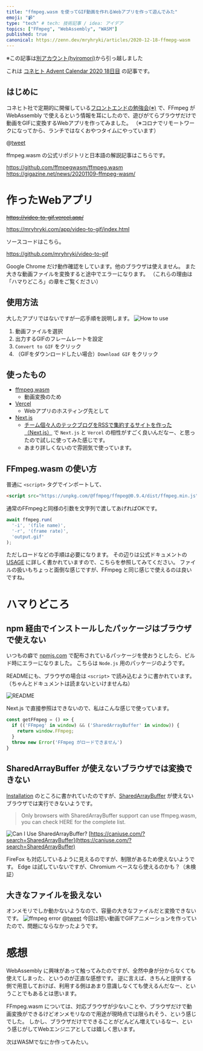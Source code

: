 ```yaml
---
title: "ffmpeg.wasm を使ってGIF動画を作れるWebアプリを作って遊んでみた"
emoji: "📹"
type: "tech" # tech: 技術記事 / idea: アイデア
topics: ["FFmpeg", "WebAssembly", "WASM"]
published: true
canonical: https://zenn.dev/mryhryki/articles/2020-12-18-ffmepg-wasm
---
```


※この記事は[別アカウント(hyiromori)](https://zenn.dev/hyiromori/articles/ca4bbf1f67ae04652398)から引っ越しました

これは [コネヒト Advent Calendar 2020 18日目](https://qiita.com/advent-calendar/2020/connehito) の記事です。

## はじめに

コネヒト社で定期的に開催している[フロントエンドの勉強会(※)](https://www.wantedly.com/companies/connehito/post_articles/211397) で、FFmpeg が WebAssembly で使えるという情報を耳にしたので、遊びがてらブラウザだけで動画をGIFに変換するWebアプリを作ってみました。 
（※コロナでリモートワークになってから、ランチではなくおやつタイムにやっています）

@[tweet](https://twitter.com/mryhryki/status/1328251958788976641)

ffmpeg.wasm の公式リポジトリと日本語の解説記事はこちらです。

https://github.com/ffmpegwasm/ffmpeg.wasm
https://gigazine.net/news/20201109-ffmpeg-wasm/


# 作ったWebアプリ

~~https://video-to-gif.vercel.app/~~

https://mryhryki.com/app/video-to-gif/index.html

ソースコードはこちら。

https://github.com/mryhryki/video-to-gif

Google Chrome だけ動作確認をしています。他のブラウザは使えません。 また大きな動画ファイルを変換すると途中でエラーになります。 
（これらの理由は「ハマりどころ」の章をご覧ください）

## 使用方法

大したアプリではないですが一応手順を説明します。
![How to use](https://i.gyazo.com/236042299cc18c6a6282efa82dea14b2.gif)

1. 動画ファイルを選択
2. 出力するGIFのフレームレートを設定
3. `Convert to GIF` をクリック
4. （GIFをダウンロードしたい場合）`Download GIF` をクリック

## 使ったもの

- [ffmpeg.wasm](https://github.com/ffmpegwasm/ffmpeg.wasm)
  - 動画変換のため
- [Vercel](https://vercel.com/)
  - Webアプリのホスティング先として
- [Next.js](https://nextjs.org/)
  - [チーム個々人のテックブログをRSSで集約するサイトを作った（Next.js）](https://zenn.dev/catnose99/articles/cb72a73368a547756862) で `Next.js` と `Vercel` の相性がすごく良いんだなー、と思ったので試しに使ってみた感じです。
  - あまり詳しくないので雰囲気で使っています。

## FFmpeg.wasm の使い方

普通に `<script>` タグでインポートして、

```html
<script src="https://unpkg.com/@ffmpeg/ffmpeg@0.9.4/dist/ffmpeg.min.js"></script>
```

通常のFFmpegと同様の引数を文字列で渡してあげればOKです。

```javascript
await ffmpeg.run(
  '-i', '(file name)',
  '-r', '(frame rate)',
  'output.gif'
);
```

ただしロードなどの手順は必要になります。
その辺りは公式ドキュメントの [USAGE](https://github.com/ffmpegwasm/ffmpeg.wasm#usage) に詳しく書かれていますので、こちらを参照してみてください。
ファイルの扱いもちょっと面倒な感じですが、FFmpeg と同じ感じで使えるのは良いですね。


# ハマりどころ

## npm 経由でインストールしたパッケージはブラウザで使えない

いつもの癖で [npmjs.com](https://www.npmjs.com/search?q=%40ffmpeg) で配布されているパッケージを使おうとしたら、ビルド時にエラーになりました。
こちらは `Node.js` 用のパッケージのようです。

READMEにも、ブラウザの場合は `<script>` で読み込むように書かれています。
（ちゃんとドキュメントは読まないといけませんね）

![README](https://i.gyazo.com/0c68c1353f3d47abb9455b04d7de6b9d.png)

Next.js で直接参照はできないので、私はこんな感じで使っています。

```javascript
const getFFmpeg = () => {
  if (('FFmpeg' in window) && ('SharedArrayBuffer' in window)) {
    return window.FFmpeg;
  }
  throw new Error('FFmpeg がロードできません')
}
```

## SharedArrayBuffer が使えないブラウザでは変換できない

[Installation](https://github.com/ffmpegwasm/ffmpeg.wasm#installation) のところに書かれていたのですが、[SharedArrayBuffer](https://developer.mozilla.org/ja/docs/Web/JavaScript/Reference/Global_Objects/SharedArrayBuffer) が使えないブラウザでは実行できないようです。

> Only browsers with SharedArrayBuffer support can use ffmpeg.wasm, you can check HERE for the complete list.


![Can I Use SharedArrayBuffer?](https://i.gyazo.com/ad9399ee477c2a813eaadde68d1cfb53.png)
[https://caniuse.com/?search=SharedArrayBuffer](https://caniuse.com/?search=SharedArrayBuffer)

FireFox も対応しているように見えるのですが、制限があるため使えないようです。
Edge は試していないですが、Chromium ベースなら使えるのかも？（未検証）

## 大きなファイルを扱えない

オンメモリでしか動かないようなので、容量の大きなファイルだと変換できないです。
![ffmpeg error](https://i.gyazo.com/c4ca6175c0f7642099b9e85b5b7e814f.png)
@[tweet](https://twitter.com/ko_noike/status/1326413474231095296)
今回は短い動画でGIFアニメーションを作っていたので、問題にならなかったようです。


# 感想

WebAssembly に興味があって触ってみたのですが、全然中身が分からなくても使えてしまった、というのが正直な感想です。
逆に言えば、きちんと提供する側で用意しておけば、利用する側はあまり意識しなくても使えるんだなー、ということでもあるとは思います。

FFmpeg.wasm については、対応ブラウザが少ないことや、ブラウザだけで動画変換ができるけどオンメモリなので用途が現時点では限られそう、という感じでした。
しかし、ブラウザだけでできることがどんどん増えているなー、という感じがしてWebエンジニアとしては嬉しく思います。

次はWASMでなにか作ってみたい。
